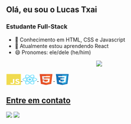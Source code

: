 ## Olá, eu sou o Lucas Txai

### Estudante Full-Stack

- 📝 Conhecimento em HTML, CSS e Javascript
- 🌱 Atualmente estou aprendendo React
- 😄 Pronomes: ele/dele (he/him)


<div align="center">
  <a href="https://github.com/LTxai">
  <img height="180em" src="https://github-readme-stats.vercel.app/api?username=LTxai&show_icons=true&theme=nightowl&include_all_commits=true&count_private=true"/>
<!--   <img height="180em" src="https://github-readme-stats.vercel.app/api/top-langs/?username=LTxai&layout=compact&langs_count=7&theme=nightowl"/> -->
</div>
  
<div style="display: inline_block"><br>
  <img align="center" alt="Txai-Js" height="30" width="40" src="https://raw.githubusercontent.com/devicons/devicon/master/icons/javascript/javascript-plain.svg">
  <img align="center" alt="Txai-React" height="30" width="40" src="https://raw.githubusercontent.com/devicons/devicon/master/icons/react/react-original.svg">
  <img align="center" alt="Txai-HTML" height="30" width="40" src="https://raw.githubusercontent.com/devicons/devicon/master/icons/html5/html5-original.svg">
  <img align="center" alt="Txai-CSS" height="30" width="40" src="https://raw.githubusercontent.com/devicons/devicon/master/icons/css3/css3-original.svg">
</div>
 
 ## Entre em contato
 <a href="https://www.linkedin.com/in/lucas-txai-m-fonceca-405a52141/"><img src="https://img.shields.io/badge/LinkedIn-0077B5?style=for-the-badge&logo=linkedin&logoColor=white"></a>
 <a href="mailto:txaifonceca@gmail.com"><img src="https://img.shields.io/badge/Gmail-D14836?style=for-the-badge&logo=gmail&logoColor=white"></a>
  
 
  
  
